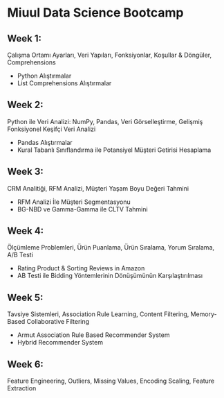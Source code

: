 # Miuul Data Science Bootcamp

## Week 1: 
Çalışma Ortamı Ayarları, Veri Yapıları, Fonksiyonlar, Koşullar & Döngüler, Comprehensions

- Python Alıştırmalar
- List Comprehensions Alıştırmalar

## Week 2: 
Python ile Veri Analizi: NumPy, Pandas, Veri Görselleştirme, Gelişmiş Fonksiyonel Keşifçi Veri Analizi

- Pandas Alıştırmalar
- Kural Tabanlı Sınıflandırma ile Potansiyel Müşteri Getirisi Hesaplama

## Week 3: 
CRM Analitiği, RFM Analizi, Müşteri Yaşam Boyu Değeri Tahmini

- RFM Analizi İle Müşteri Segmentasyonu
- BG-NBD ve Gamma-Gamma ile CLTV Tahmini

## Week 4: 
Ölçümleme Problemleri, Ürün Puanlama, Ürün Sıralama, Yorum Sıralama, A/B Testi

- Rating Product & Sorting Reviews in Amazon
- AB Testi ile Bidding Yöntemlerinin Dönüşümünün Karşılaştırılması

## Week 5:
Tavsiye Sistemleri, Association Rule Learning, Content Filtering, Memory-Based Collaborative Filtering

- Armut Association Rule Based Recommender System
- Hybrid Recommender System

## Week 6:
Feature Engineering, Outliers, Missing Values, Encoding Scaling, Feature Extraction
